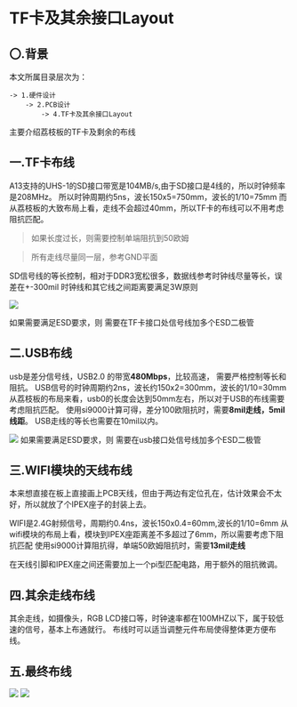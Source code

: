 # TF卡及其余接口Layout

## 〇.背景

本文所属目录层次为：

```
-> 1.硬件设计
	-> 2.PCB设计
		-> 4.TF卡及其余接口Layout
```

主要介绍荔枝板的TF卡及剩余的布线

## 一.TF卡布线

A13支持的UHS-1的SD接口带宽是104MB/s,由于SD接口是4线的，所以时钟频率是208MHz。
所以时钟周期约5ns，波长150x5=750mm，波长的1/10=75mm
而从荔枝板的大致布局上看，走线不会超过40mm，所以TF卡的布线可以不用考虑阻抗匹配。

> 如果长度过长，则需要控制单端阻抗到50欧姆

> 所有走线尽量同一层，参考GND平面

SD信号线的等长控制，相对于DDR3宽松很多，数据线参考时钟线尽量等长，误差在+-300mil
时钟线和其它线之间距离要满足3W原则

![](http://7xvwj0.com1.z0.glb.clouddn.com/16-7-27/48615677.jpg)

如果需要满足ESD要求，则 需要在TF卡接口处信号线加多个ESD二极管

## 二.USB布线

usb是差分信号线，USB2.0 的带宽**480Mbps**，比较高速， 需要严格控制等长和阻抗。
USB信号的时钟周期约2ns，波长约150x2=300mm，波长的1/10=30mm
从荔枝板的布局来看，usb0的长度会达到50mm左右，所以对于USB的布线需要考虑阻抗匹配。
使用si9000计算可得，差分100欧阻抗时，需要**8mil走线，5mil线距**。
USB走线的等长也需要在10mil以内。

![](http://7xvwj0.com1.z0.glb.clouddn.com/16-7-27/43532268.jpg)
如果需要满足ESD要求，则 需要在usb接口处信号线加多个ESD二极管

## 三.WIFI模块的天线布线

本来想直接在板上直接画上PCB天线，但由于两边有定位孔在，估计效果会不太好，所以就放了个IPEX座子的封装上去。

WIFI是2.4G射频信号，周期约0.4ns，波长150x0.4=60mm,波长的1/10=6mm
从wifi模块的布局上看，模块到IPEX座距离差不多超过了6mm，所以需要考虑下阻抗匹配
使用si9000计算阻抗得，单端50欧姆阻抗时，需要**13mil走线**

在天线引脚和IPEX座之间还需要加上一个pi型匹配电路，用于额外的阻抗微调。

## 四.其余走线布线

其余走线，如摄像头，RGB LCD接口等，时钟速率都在100MHZ以下，属于较低速的信号，基本上布通就行。
布线时可以适当调整元件布局使得整体更方便布线。

## 五.最终布线

![](http://7xvwj0.com1.z0.glb.clouddn.com/16-7-27/28679899.jpg)
![](http://7xvwj0.com1.z0.glb.clouddn.com/16-7-27/4100876.jpg)
